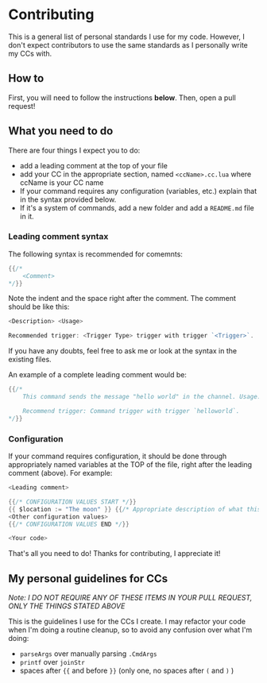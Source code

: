 # Contributing
This is a general list of personal standards I use for my code. However, I don't expect contributors to use the same standards as I personally write my CCs with.

## How to
First, you will need to follow the instructions **below**. Then, open a pull request!

## What you need to do
There are four things I expect you to do:
* add a leading comment at the top of your file
* add your CC in the appropriate section, named `<ccName>.cc.lua` where ccName is your CC name
* If your command requires any configuration (variables, etc.) explain that in the syntax provided below.
* If it's a system of commands, add a new folder and add a `README.md` file in it.

### Leading comment syntax
The following syntax is recommended for comemnts:
```go
{{/*
	<Comment>
*/}}
```
Note the indent and the space right after the comment. The comment should be like this:
```go
<Description> <Usage>

Recommended trigger: <Trigger Type> trigger with trigger `<Trigger>`.
```

If you have any doubts, feel free to ask me or look at the syntax in the existing files.

An example of a complete leading comment would be:
```go
{{/*
	This command sends the message "hello world" in the channel. Usage: `-helloworld`.

	Recommend trigger: Command trigger with trigger `helloworld`.
*/}}
```

### Configuration
If your command requires configuration, it should be done through appropriately named variables at the TOP of the file, right after the leading comment (above). For example:

```go
<Leading comment>

{{/* CONFIGURATION VALUES START */}}
{{ $location := "The moon" }} {{/* Appropriate description of what this variable does */}}
<Other configuration values>
{{/* CONFIGURATION VALUES END */}}

<Your code>
```

That's all you need to do! Thanks for contributing, I appreciate it!

## My personal guidelines for CCs
*Note: I DO NOT REQUIRE ANY OF THESE ITEMS IN YOUR PULL REQUEST, ONLY THE THINGS STATED ABOVE*

This is the guidelines I use for the CCs I create. I may refactor your code when I'm doing a routine cleanup, so to avoid any confusion over what I'm doing:
* `parseArgs` over manually parsing `.CmdArgs`
* `printf` over `joinStr`
* spaces after `{{` and before `}}` (only one, no spaces after `(` and `)` )
